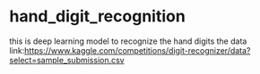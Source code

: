 # hand_digit_recognition
this is deep learning model to recognize the hand digits 
the data link:https://www.kaggle.com/competitions/digit-recognizer/data?select=sample_submission.csv
